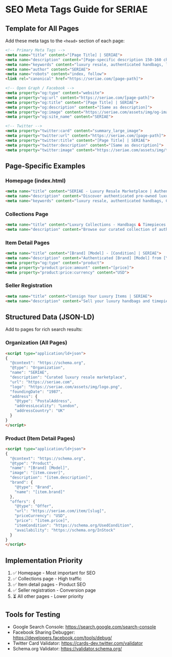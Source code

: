 # SEO Meta Tags Guide for SERIAE

## Template for All Pages

Add these meta tags to the `<head>` section of each page:

```html
<!-- Primary Meta Tags -->
<meta name="title" content="[Page Title] | SERIAE">
<meta name="description" content="[Page-specific description 150-160 characters]">
<meta name="keywords" content="luxury resale, authenticated handbags, luxury timepieces, consignment, [page-specific keywords]">
<meta name="author" content="SERIAE">
<meta name="robots" content="index, follow">
<link rel="canonical" href="https://seriae.com/[page-path]">

<!-- Open Graph / Facebook -->
<meta property="og:type" content="website">
<meta property="og:url" content="https://seriae.com/[page-path]">
<meta property="og:title" content="[Page Title] | SERIAE">
<meta property="og:description" content="[Same as description]">
<meta property="og:image" content="https://seriae.com/assets/img/og-image.jpg">
<meta property="og:site_name" content="SERIAE">

<!-- Twitter -->
<meta property="twitter:card" content="summary_large_image">
<meta property="twitter:url" content="https://seriae.com/[page-path]">
<meta property="twitter:title" content="[Page Title] | SERIAE">
<meta property="twitter:description" content="[Same as description]">
<meta property="twitter:image" content="https://seriae.com/assets/img/twitter-card.jpg">
```

## Page-Specific Examples

### Homepage (index.html)
```html
<meta name="title" content="SERIAE - Luxury Resale Marketplace | Authenticated Handbags & Timepieces">
<meta name="description" content="Discover authenticated pre-owned luxury handbags and timepieces from Louis Vuitton, Chanel, Hermès, Rolex. Buy, sell, and consign with SERIAE's curated marketplace.">
<meta name="keywords" content="luxury resale, authenticated handbags, Chanel bags, Hermès Birkin, Rolex watches, Louis Vuitton, luxury consignment">
```

### Collections Page
```html
<meta name="title" content="Luxury Collections - Handbags & Timepieces | SERIAE">
<meta name="description" content="Browse our curated collection of authenticated luxury handbags and timepieces. Louis Vuitton, Chanel, Hermès, Rolex, Gucci, Prada - all verified by our experts.">
```

### Item Detail Pages
```html
<meta name="title" content="[Brand] [Model] - [Condition] | SERIAE">
<meta name="description" content="Authenticated [Brand] [Model] from [Year]. [Condition] condition. [Price]. 100% verified by SERIAE luxury specialists.">
<meta property="og:type" content="product">
<meta property="product:price:amount" content="[price]">
<meta property="product:price:currency" content="USD">
```

### Seller Registration
```html
<meta name="title" content="Consign Your Luxury Items | SERIAE">
<meta name="description" content="Sell your luxury handbags and timepieces through SERIAE's expert consignment service. 15% commission, free authentication, reach exclusive buyers worldwide.">
```

## Structured Data (JSON-LD)

Add to pages for rich search results:

### Organization (All Pages)
```html
<script type="application/ld+json">
{
  "@context": "https://schema.org",
  "@type": "Organization",
  "name": "SERIAE",
  "description": "Curated luxury resale marketplace",
  "url": "https://seriae.com",
  "logo": "https://seriae.com/assets/img/logo.png",
  "foundingDate": "1987",
  "address": {
    "@type": "PostalAddress",
    "addressLocality": "London",
    "addressCountry": "UK"
  }
}
</script>
```

### Product (Item Detail Pages)
```html
<script type="application/ld+json">
{
  "@context": "https://schema.org",
  "@type": "Product",
  "name": "[Brand] [Model]",
  "image": "[item.cover]",
  "description": "[item.description]",
  "brand": {
    "@type": "Brand",
    "name": "[item.brand]"
  },
  "offers": {
    "@type": "Offer",
    "url": "https://seriae.com/item/[slug]",
    "priceCurrency": "USD",
    "price": "[item.price]",
    "itemCondition": "https://schema.org/UsedCondition",
    "availability": "https://schema.org/InStock"
  }
}
</script>
```

## Implementation Priority

1. ✅ Homepage - Most important for SEO
2. ✅ Collections page - High traffic
3. ✅ Item detail pages - Product SEO
4. ✅ Seller registration - Conversion page
5. ⏳ All other pages - Lower priority

## Tools for Testing

- Google Search Console: https://search.google.com/search-console
- Facebook Sharing Debugger: https://developers.facebook.com/tools/debug/
- Twitter Card Validator: https://cards-dev.twitter.com/validator
- Schema.org Validator: https://validator.schema.org/

